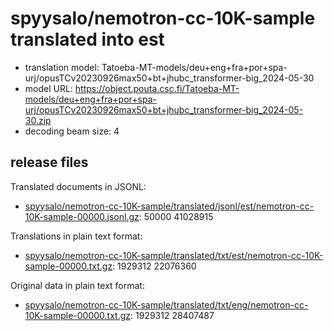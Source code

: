 # spyysalo/nemotron-cc-10K-sample translated into est

* translation model: Tatoeba-MT-models/deu+eng+fra+por+spa-urj/opusTCv20230926max50+bt+jhubc_transformer-big_2024-05-30
* model URL: https://object.pouta.csc.fi/Tatoeba-MT-models/deu+eng+fra+por+spa-urj/opusTCv20230926max50+bt+jhubc_transformer-big_2024-05-30.zip
* decoding beam size: 4

## release files

Translated documents in JSONL:
* [spyysalo/nemotron-cc-10K-sample/translated/jsonl/est/nemotron-cc-10K-sample-00000.jsonl.gz](https://object.pouta.csc.fi/OELLM-synthetic/spyysalo/nemotron-cc-10K-sample/translated/jsonl/est/nemotron-cc-10K-sample-00000.jsonl.gz):   50000 41028915

Translations in plain text format:
* [spyysalo/nemotron-cc-10K-sample/translated/txt/est/nemotron-cc-10K-sample-00000.txt.gz](https://object.pouta.csc.fi/OELLM-synthetic/spyysalo/nemotron-cc-10K-sample/translated/txt/est/nemotron-cc-10K-sample-00000.txt.gz): 1929312 22076360

Original data in plain text format:
* [spyysalo/nemotron-cc-10K-sample/translated/txt/eng/nemotron-cc-10K-sample-00000.txt.gz](https://object.pouta.csc.fi/OELLM-synthetic/spyysalo/nemotron-cc-10K-sample/translated/txt/eng/nemotron-cc-10K-sample-00000.txt.gz): 1929312 28407487
